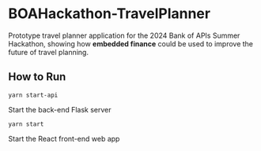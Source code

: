 # BOAHackathon-TravelPlanner
Prototype travel planner application for the 2024 Bank of APIs Summer Hackathon, showing how <b>embedded finance</b> could be used to improve the future of travel planning. 

## How to Run

<code>yarn start-api</code>
<p>Start the back-end Flask server</p>

<code>yarn start</code>
<p>Start the React front-end web app</p>